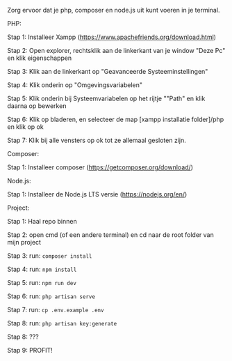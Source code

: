 Zorg ervoor dat je php, composer en node.js uit kunt voeren in je terminal.

PHP:

Stap 1: Installeer Xampp (https://www.apachefriends.org/download.html)

Stap 2: Open explorer, rechtsklik aan de linkerkant van je window "Deze Pc" en klik eigenschappen

Stap 3: Klik aan de linkerkant op "Geavanceerde Systeeminstellingen"

Stap 4: Klik onderin op "Omgevingsvariabelen"

Stap 5: Klik onderin bij Systeemvariabelen op het rijtje ""Path" en klik daarna op bewerken

Stap 6: Klik op bladeren, en selecteer de map [xampp installatie folder]/php en klik op ok

Stap 7: Klik bij alle vensters op ok tot ze allemaal gesloten zijn.

Composer:

Stap 1: Installeer composer (https://getcomposer.org/download/)

Node.js:

Stap 1: Installeer de Node.js LTS versie (https://nodejs.org/en/)

Project:

Stap 1: Haal repo binnen

Stap 2: open cmd (of een andere terminal) en cd naar de root folder van mijn project

Stap 3: run: `composer install`

Stap 4: run: `npm install`

Stap 5: run: `npm run dev`

Stap 6: run: `php artisan serve`

Stap 7: run: `cp .env.example .env`

Stap 8: run: `php artisan key:generate`

Stap 8: ???

Stap 9: PROFIT!